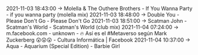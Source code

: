 2021-11-03 18:43:00 -> Molella & The Outhere Brothers - If You Wanna Party - if you wanna party (molella mix)
2021-11-03 18:48:00 -> Double You - Please Don't Go - Please Don't Go
2021-11-03 18:51:00 -> Scatman John - Scatman's World - Scatman's World (club mix)
2021-11-04 07:24:00 -> m.facebook.com - unknown - 🔥 Así es el #Metaverso según Mark Zuckerberg 😲😲😲 - Cultura Informática | Facebook
2021-11-04 10:37:00 -> Aqua - Aquarium (Special Edition) - Barbie Girl

